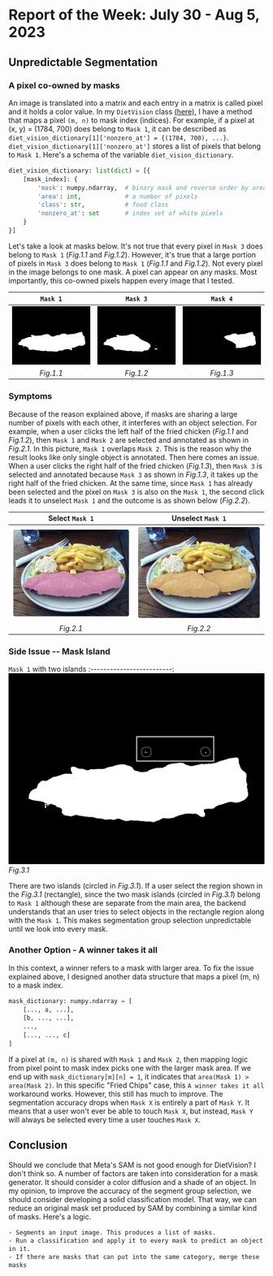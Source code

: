 # Report of the Week: July 30 - Aug 5, 2023

## Unpredictable Segmentation

### A pixel co-owned by masks

An image is translated into a matrix and each entry in a matrix is called pixel and it holds a color value. In my `DietVision` class [(here)]('../../../../app/diet_vision.py'), I have a method that maps a pixel `(m, n)` to mask index (indices). For example, if a pixel at (x, y) = (1784, 700) does belong to `Mask 1`, it can be described as `diet_vision_dictionary[1]['nonzero_at'] = {(1784, 700), ...}`. `diet_vision_dictionary[1]['nonzero_at']` stores a list of pixels that belong to `Mask 1`. Here's a schema of the variable `diet_vision_dictionary`.

```python
diet_vision_dictionary: list(dict) = [{
    [mask_index]: {
        'mask': numpy.ndarray,  # binary mask and reverse order by area (bigger comes first)
        'area': int,            # a number of pixels
        'class': str,           # food class
        'nonzero_at': set       # index set of white pixels
    }
}]
```

Let's take a look at masks below. It's not true that every pixel in `Mask 3` does belong to `Mask 1` (*Fig.1.1* and *Fig.1.2*). However, it's true that a large portion of pixels in `Mask 3` does belong to `Mask 1` (*Fig.1.1* and *Fig.1.2*). Not every pixel in the image belongs to one mask. A pixel can appear on any masks. Most importantly, this co-owned pixels happen every image that I tested.

`Mask 1`             |  `Mask 3`              | `Mask 4`
:-------------------------:|:--------------------------:|:-------------------------:
![](../images/mask_1.png)  |  ![](../images/mask_3.png) | ![](../images/mask_4.png)
*Fig.1.1*                  | *Fig.1.2*                  | *Fig.1.3*

### Symptoms

Because of the reason explained above, if masks are sharing a large number of pixels with each other, it interferes with an object selection. For example, when a user clicks the left half of the fried chicken (*Fig.1.1* and *Fig.1.2*), then `Mask 1` and `Mask 2` are selected and annotated as shown in *Fig.2.1*. In this picture, `Mask 1` overlaps `Mask 2`. This is the reason why the result looks like only single object is annotated. Then here comes an issue. When a user clicks the right half of the fried chicken (*Fig.1.3*), then `Mask 3` is selected and annotated because `Mask 3` as shown in *Fig.1.3*, it takes up the right half of the fried chicken. At the same time, since `Mask 1` has already been selected and the pixel on `Mask 3` is also on the `Mask 1`, the second click leads it to unselect `Mask 1` and the outcome is as shown below (*Fig.2.2*). 

Select `Mask 1`              |  Unselect `Mask 1`
:-------------------------:|:--------------------------:
![](../images/mask1_click.png)|![](../images/mask1_unclick.png)
*Fig.2.1*                  | *Fig.2.2*

### Side Issue -- Mask Island

`Mask 1` with two islands
:-------------------------:
![](../images/mask_1_island.png)
*Fig.3.1*                  

There are two islands (circled in *Fig.3.1*). If a user select the region shown in the *Fig.3.1* (rectangle), since the two mask islands (circled in *Fig.3.1*) belong to `Mask 1` although these are separate from the main area, the backend understands that an user tries to select objects in the rectangle region along with the `Mask 1`. This makes segmentation group selection unpredictable until we look into every mask.

### Another Option - A winner takes it all

In this context, a winner refers to a mask with larger area. To fix the issue explained above, I designed another data structure that maps a pixel (m, n) to a mask index.

```python
mask_dictionary: numpy.ndarray = [
    [..., a, ...], 
    [b, ..., ...],
    ...,
    [..., ..., c]
]
```

If a pixel at `(m, n)` is shared with `Mask 1` and `Mask 2`, then mapping logic from pixel point to mask index picks one with the larger mask area. If we end up with `mask_dictionary[m][n] = 1`, it indicates that `area(Mask 1) > area(Mask 2)`. In this specific "Fried Chips" case, this `A winner takes it all` workaround works. However, this still has much to improve. The segmentation accuracy drops when `Mask X` is entirely a part of `Mask Y`. It means that a user won't ever be able to touch `Mask X`, but instead, `Mask Y` will always be selected every time a user touches `Mask X`. 

## Conclusion

Should we conclude that Meta's SAM is not good enough for DietVision? I don't think so. A number of factors are taken into consideration for a mask generator. It should consider a color diffusion and a shade of an object. In my opinion, to improve the accuracy of the segment group selection, we should consider developing a solid classification model. That way, we can reduce an original mask set produced by SAM by combining a similar kind of masks. Here's a logic.

```text
- Segments an input image. This produces a list of masks.
- Run a classification and apply it to every mask to predict an object in it.
- If there are masks that can put into the same category, merge these masks
```
